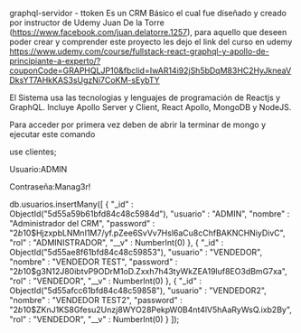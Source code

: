 graphql-servidor - ttoken
Es un CRM Básico el cual fue diseñado y creado por instructor de Udemy Juan De la Torre (https://www.facebook.com/juan.delatorre.1257), para aquello que deseen poder crear y comprender este proyecto les dejo el link del curso en udemy https://www.udemy.com/course/fullstack-react-graphql-y-apollo-de-principiante-a-experto/?couponCode=GRAPHQLJP10&fbclid=IwAR14i92jSh5bDqM83HC2HyJkneaVDksYT7AHkKAS3sUgzNi7CoKM-sEybTY

El Sistema usa las tecnologias y lenguajes de programación de Reactjs y GraphQL. Incluye Apollo Server y Client, React Apollo, MongoDB y NodeJS.


Para acceder por primera vez deben de abrir la terminar de mongo y ejecutar este comando 

use clientes;

Usuario:ADMIN

Contraseña:Manag3r!

db.usuarios.insertMany([
{ 
    "_id" : ObjectId("5d55a59b61bfd84c48c5984d"), 
    "usuario" : "ADMIN", 
    "nombre" : "Administrador del CRM", 
    "password" : "$2b$10$HjzxpbLNMnI1M7/yf.pZee6SvVv7Hsl6aCu8cChfBAKNCHNiyDivC", 
    "rol" : "ADMINISTRADOR", 
    "__v" : NumberInt(0)
},
{ 
    "_id" : ObjectId("5d55ae8f61bfd84c48c59853"), 
    "usuario" : "VENDEDOR", 
    "nombre" : "VENDEDOR TEST", 
    "password" : "$2b$10$g3N12J80ibtvP9ODrM1oD.Zxxh7h43tyWkZEA19luf8EO3dBmG7xa", 
    "rol" : "VENDEDOR", 
    "__v" : NumberInt(0)
},
{ 
    "_id" : ObjectId("5d55afcc61bfd84c48c59858"), 
    "usuario" : "VENDEDOR2", 
    "nombre" : "VENDEDOR TEST2", 
    "password" : "$2b$10$ZKnJ1KS8Gfesu2Unzj8WYO28PekpW0B4nt4lV5hAaRyWsQ.ixb2By", 
    "rol" : "VENDEDOR", 
    "__v" : NumberInt(0)
}
]);
